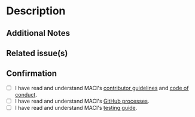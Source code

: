 # Description

<!-- Please provide a detailed description of the pull request you are opening. -->

## Additional Notes

<!-- If there are any additional notes, requirements or special instructions related to this PR, please specify them here. -->

## Related issue(s)

<!-- Please list here with closing keywords any issues that this pull request is related to (fix #$ISSUE_NUMBER). -->

## Confirmation

- [ ] I have read and understand MACI's [contributor guidelines](https://github.com/privacy-scaling-explorations/maci/blob/dev/CONTRIBUTING.md) and [code of conduct](https://github.com/privacy-scaling-explorations/maci/blob/dev/CODE_OF_CONDUCT.md).
- [ ] I have read and understand MACI's [GitHub processes](https://github.com/privacy-scaling-explorations/maci/discussions/847).
- [ ] I have read and understand MACI's [testing guide](https://maci.pse.dev/docs/testing).
